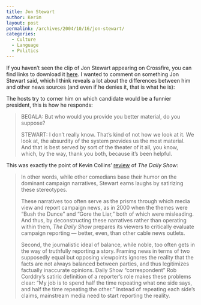 ```yaml
---
title: Jon Stewart
author: Kerim
layout: post
permalink: /archives/2004/10/16/jon-stewart/
categories:
  - Culture
  - Language
  - Politics
---
```

If you haven&#8217;t seen the clip of Jon Stewart appearing on Crossfire, you can find links to download it <a href="http://www.boingboing.net/2004/10/15/jon_stewarts_crossfi.html" onclick="_gaq.push(['_trackEvent', 'outbound-article', 'http://www.boingboing.net/2004/10/15/jon_stewarts_crossfi.html', 'here']);" >here</a>. I wanted to comment on something Jon Stewart said, which I think reveals a lot about the differences between him and other news sources (and even if he denies it, that is what he is):

The hosts try to corner him on which candidate would be a funnier president, this is how he responds:

> BEGALA: But who would you provide you better material, do you suppose?
> 
> STEWART: I don&#8217;t really know. That&#8217;s kind of not how we look at it. We look at, the absurdity of the system provides us the most material. And that is best served by sort of the theater of it all, you know, which, by the way, thank you both, because it&#8217;s been helpful.

This was exactly the point of Kevin Collins&#8217; <a href="http://www.dailypennsylvanian.com/vnews/display.v/ART/4158e47d3a4d0" onclick="_gaq.push(['_trackEvent', 'outbound-article', 'http://www.dailypennsylvanian.com/vnews/display.v/ART/4158e47d3a4d0', 'review']);" >review</a> of *The Daily Show*:

> In other words, while other comedians base their humor on the dominant campaign narratives, Stewart earns laughs by satirizing these stereotypes.
> 
> These narratives too often serve as the prisms through which media view and report campaign news, as in 2000 when the themes were &#8220;Bush the Dunce&#8221; and &#8220;Gore the Liar,&#8221; both of which were misleading. And thus, by deconstructing these narratives rather than operating within them, *The Daily Show* prepares its viewers to critically evaluate campaign reporting &#8212; better, even, than other cable news outlets.
> 
> Second, the journalistic ideal of balance, while noble, too often gets in the way of truthfully reporting a story. Framing news in terms of two supposedly equal but opposing viewpoints ignores the reality that the facts are not always balanced between parties, and thus legitimizes factually inaccurate opinions. Daily Show &#8220;correspondent&#8221; Rob Corddry&#8217;s satiric definition of a reporter&#8217;s role makes these problems clear: &#8220;My job is to spend half the time repeating what one side says, and half the time repeating the other.&#8221; Instead of repeating each side&#8217;s claims, mainstream media need to start reporting the reality.

